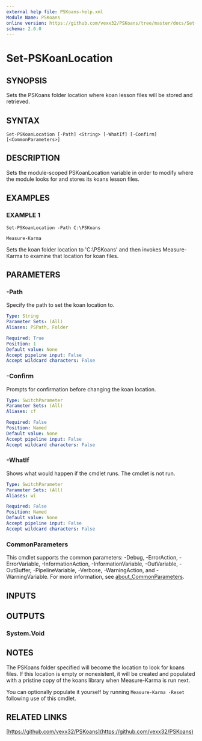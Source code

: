 ```yaml
---
external help file: PSKoans-help.xml
Module Name: PSKoans
online version: https://github.com/vexx32/PSKoans/tree/master/docs/Set-PSKoanLocation.md
schema: 2.0.0
---
```


# Set-PSKoanLocation

## SYNOPSIS
Sets the PSKoans folder location where koan lesson files will be stored and retrieved.

## SYNTAX

```
Set-PSKoanLocation [-Path] <String> [-WhatIf] [-Confirm] [<CommonParameters>]
```

## DESCRIPTION
Sets the module-scoped PSKoanLocation variable in order to modify where the module looks for and stores its koans lesson files.

## EXAMPLES

### EXAMPLE 1
```
Set-PSKoanLocation -Path C:\PSKoans

Measure-Karma
```

Sets the koan folder location to 'C:\PSKoans' and then invokes Measure-Karma to examine that location for koan files.

## PARAMETERS

### -Path
Specify the path to set the koan location to.

```yaml
Type: String
Parameter Sets: (All)
Aliases: PSPath, Folder

Required: True
Position: 1
Default value: None
Accept pipeline input: False
Accept wildcard characters: False
```

### -Confirm
Prompts for confirmation before changing the koan location.

```yaml
Type: SwitchParameter
Parameter Sets: (All)
Aliases: cf

Required: False
Position: Named
Default value: None
Accept pipeline input: False
Accept wildcard characters: False
```

### -WhatIf
Shows what would happen if the cmdlet runs.
The cmdlet is not run.

```yaml
Type: SwitchParameter
Parameter Sets: (All)
Aliases: wi

Required: False
Position: Named
Default value: None
Accept pipeline input: False
Accept wildcard characters: False
```

### CommonParameters
This cmdlet supports the common parameters: -Debug, -ErrorAction, -ErrorVariable, -InformationAction, -InformationVariable, -OutVariable, -OutBuffer, -PipelineVariable, -Verbose, -WarningAction, and -WarningVariable. For more information, see [about_CommonParameters](http://go.microsoft.com/fwlink/?LinkID=113216).

## INPUTS

## OUTPUTS

### System.Void
## NOTES
The PSKoans folder specified will become the location to look for koans files.
If this location is empty or nonexistent, it will be created and populated with a pristine copy of the koans library when Measure-Karma is run next.

You can optionally populate it yourself by running `Measure-Karma -Reset` following use of this cmdlet.

## RELATED LINKS

[https://github.com/vexx32/PSKoans](https://github.com/vexx32/PSKoans)
